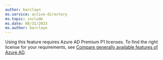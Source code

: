 ```yaml
---
author: barclayn
ms.service: active-directory
ms.topic: include
ms.date: 08/31/2023
ms.author: barclayn
---
```


Using this feature requires Azure AD Premium P1 licenses. To find the right license for your requirements, see [Compare generally available features of Azure AD](https://www.microsoft.com/security/business/identity-access-management/azure-ad-pricing).